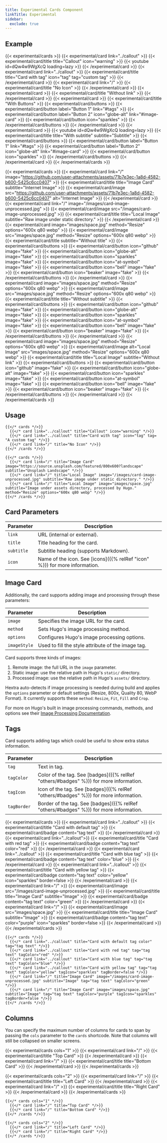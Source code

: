 ```yaml
---
title: Experimental Cards Component
linkTitle: Experimental
sidebar:
  exclude: true
---
```


## Example

{{< experimental/cards >}}
  {{< experimental/card link="../callout" >}}
    {{< experimental/card/title title="Callout" icon="warning" >}}
    {{< youtube id=dQw4w9WgXcQ loading=lazy >}}
  {{< /experimental/card >}}
  {{< experimental/card link="../callout" >}}
    {{< experimental/card/title title="Card with tag" icon="tag" tag="custom tag" >}}
  {{< /experimental/card >}}
  {{< experimental/card link="/" >}}
    {{< experimental/card/title "No Icon" >}}
  {{< /experimental/card >}}
  {{< experimental/card >}}
    {{< experimental/card/title "Without link" >}}
  {{< /experimental/card >}}
  {{< experimental/card >}}
    {{< experimental/card/title "With Buttons" >}}
    {{< experimental/card/buttons >}}
        {{< experimental/card/button label="Button 1" link="#tags" >}}
        {{< experimental/card/button label="Button 2" icon="globe-alt" link="#image-card" >}}
        {{< experimental/card/button icon="sparkles" >}}
    {{< /experimental/card/buttons >}}
  {{< /experimental/card >}}
  {{< experimental/card >}}
    {{< youtube id=dQw4w9WgXcQ loading=lazy >}}
    {{< experimental/card/title title="With subtitle" subtitle="Subtitle" >}}
    {{< experimental/card/buttons >}}
        {{< experimental/card/button label="Button 1" link="#tags" >}}
        {{< experimental/card/button label="Button 2" icon="globe-alt" link="#image-card" >}}
        {{< experimental/card/button icon="sparkles" >}}
    {{< /experimental/card/buttons >}}
  {{< /experimental/card >}}
{{< /experimental/cards >}}

{{< experimental/cards >}}
  {{< experimental/card link="/" image="https://github.com/user-attachments/assets/71b7e3ec-1a8d-4582-b600-5425c6cc0407" >}}
    {{< experimental/card/title title="Image Card" subtitle="Internet Image" >}}
    {{< experimental/card/image src="https://github.com/user-attachments/assets/71b7e3ec-1a8d-4582-b600-5425c6cc0407" alt="Internet Image" >}}
  {{< /experimental/card >}}
  {{< experimental/card link="/" image="/images/card-image-unprocessed.jpg" >}}
    {{< experimental/card/image src="/images/card-image-unprocessed.jpg" >}}
    {{< experimental/card/title title="Local Image" subtitle="Raw image under static directory." >}}
  {{< /experimental/card >}}
  {{< experimental/card image="images/space.jpg" method="Resize" options="600x q80 webp" >}}
  {{< experimental/card/image src="images/space.jpg" method="Resize" options="600x q80 webp" >}}
  {{< experimental/card/title subtitle="Without title" >}}
    {{< experimental/card/buttons >}}
      {{< experimental/card/button icon="github" image="fake" >}}
      {{< experimental/card/button icon="globe-alt" image="fake" >}}
      {{< experimental/card/button icon="sparkles" image="fake" >}}
      {{< experimental/card/button icon="at-symbol" image="fake" >}}
      {{< experimental/card/button icon="bell" image="fake" >}}
      {{< experimental/card/button icon="beaker" image="fake" >}}
    {{< /experimental/card/buttons >}}
  {{< /experimental/card >}}
  {{< experimental/card image="images/space.jpg" method="Resize" options="600x q80 webp" >}}
    {{< experimental/card/image src="images/space.jpg" method="Resize" options="600x q80 webp" >}}
    {{< experimental/card/title title="Without subtitle" >}}
    {{< experimental/card/buttons >}}
      {{< experimental/card/button icon="github" image="fake" >}}
      {{< experimental/card/button icon="globe-alt" image="fake" >}}
      {{< experimental/card/button icon="sparkles" image="fake" >}}
      {{< experimental/card/button icon="at-symbol" image="fake" >}}
      {{< experimental/card/button icon="bell" image="fake" >}}
      {{< experimental/card/button icon="beaker" image="fake" >}}
    {{< /experimental/card/buttons >}}
  {{< /experimental/card >}}
  {{< experimental/card image="images/space.jpg" method="Resize" options="600x q80 webp" >}}
    {{< experimental/card/image alt="Local Image" src="images/space.jpg"  method="Resize" options="600x q80 webp" >}}
    {{< experimental/card/title title="Local Image" subtitle="Without link" >}}
    {{< experimental/card/buttons >}}
        {{< experimental/card/button icon="github" image="fake" >}}
        {{< experimental/card/button icon="globe-alt" image="fake" >}}
        {{< experimental/card/button icon="sparkles" image="fake" >}}
        {{< experimental/card/button icon="at-symbol" image="fake" >}}
        {{< experimental/card/button icon="bell" image="fake" >}}
        {{< experimental/card/button icon="beaker" image="fake" >}}
    {{< /experimental/card/buttons >}}
  {{< /experimental/card >}}
{{< /experimental/cards >}}

## Usage

```
{{</* cards */>}}
  {{</* card link="../callout" title="Callout" icon="warning" */>}}
  {{</* card link="../callout" title="Card with tag" icon="tag" tag= "A custom tag" */>}}
  {{</* card link="/" title="No Icon" */>}}
{{</* /cards */>}}
```

```
{{</* cards */>}}
  {{</* card link="/" title="Image Card" image="https://source.unsplash.com/featured/800x600?landscape" subtitle="Unsplash Landscape" */>}}
  {{</* card link="/" title="Local Image" image="/images/card-image-unprocessed.jpg" subtitle="Raw image under static directory." */>}}
  {{</* card link="/" title="Local Image" image="images/space.jpg" subtitle="Image under assets directory, processed by Hugo." method="Resize" options="600x q80 webp" */>}}
{{</* /cards */>}}
```

## Card Parameters

| Parameter   | Description                                                                            |
|-------------|----------------------------------------------------------------------------------------|
| `link`      | URL (internal or external).                                                            |
| `title`     | Title heading for the card.                                                            |
| `subtitle`  | Subtitle heading (supports Markdown).                                                  |
| `icon`      | Name of the icon. See [icons]({{% relRef "icon" %}}) for more information.             |

## Image Card

Additionally, the card supports adding image and processing through these parameters:

| Parameter    | Description                                        |
|--------------|----------------------------------------------------|
| `image`      | Specifies the image URL for the card.              |
| `method`     | Sets Hugo's image processing method.               |
| `options`    | Configures Hugo's image processing options.        |
| `imageStyle` | Used to fill the style attribute of the image tag. |

Card supports three kinds of images:

1. Remote image: the full URL in the `image` parameter.
2. Static image: use the relative path in Hugo's `static/` directory.
3. Processed image: use the relative path in Hugo's `assets/` directory.

Hextra auto-detects if image processing is needed during build and applies the `options` parameter or default settings (Resize, 800x, Quality 80, WebP Format).
It currently supports these `method`: `Resize`, `Fit`, `Fill` and `Crop`.

For more on Hugo's built in image processing commands, methods, and options see their [Image Processing Documentation](https://gohugo.io/content-management/image-processing/).

## Tags

Card supports adding tags which could be useful to show extra status information.

| Parameter   | Description                                                                            |
|-------------|----------------------------------------------------------------------------------------|
| `tag`       | Text in tag.                                                                           |
| `tagColor`  | Color of the tag. See [badges]({{% relRef "others/#badges" %}}) for more information.  |
| `tagIcon`   | Icon of the tag. See [badges]({{% relRef "others/#badges" %}}) for more information.   |
| `tagBorder` | Border of the tag. See [badges]({{% relRef "others/#badges" %}}) for more information. |

{{< experimental/cards >}}
  {{< experimental/card link="../callout" >}}
    {{< experimental/card/title "Card with default tag" >}}
    {{< experimental/card/badge content="tag text" >}}
  {{< /experimental/card >}}
  {{< experimental/card link="../callout">}}
    {{< experimental/card/title "Card with red tag" >}}
    {{< experimental/card/badge content="tag text" color="red" >}}
  {{< /experimental/card >}}
  {{< experimental/card link="../callout" >}}
    {{< experimental/card/title "Card with blue tag" >}}
    {{< experimental/card/badge content="tag text" color="blue" >}}
  {{< /experimental/card >}}
  {{< experimental/card link="../callout" >}}
    {{< experimental/card/title "Card with yellow tag" >}}
    {{< experimental/card/badge content="tag text" color="yellow" icon="sparkles" border=false >}}
  {{< /experimental/card >}}
  {{< experimental/card link="/" >}}
    {{< experimental/card/image src="/images/card-image-unprocessed.jpg" >}}
    {{< experimental/card/title title="Image Card" subtitle="Image" >}}
    {{< experimental/card/badge content="tag text" color="green" >}}
  {{< /experimental/card >}}
  {{< experimental/card link="/" >}}
    {{< experimental/card/image src="images/space.jpg" >}}
    {{< experimental/card/title title="Image Card" subtitle="Image" >}}
    {{< experimental/card/badge content="tag text" color="purple" icon="sparkles" border=false  >}}
  {{< /experimental/card >}}
{{< /experimental/cards >}}

```
{{</* cards */>}}
  {{</* card link="../callout" title="Card with default tag color" tag="tag text" */>}}
  {{</* card link="../callout" title="Card with red tag" tag="tag text" tagColor="red" */>}}
  {{</* card link="../callout" title="Card with blue tag" tag="tag text" tagColor="blue" */>}}
  {{</* card link="../callout" title="Card with yellow tag" tag="tag text" tagColor="yellow" tagIcon="sparkles" tagBorder=false */>}}
  {{</* card link="/" title="Image Card" image="/images/card-image-unprocessed.jpg" subtitle="Image" tag="tag text" tagColor="green" */>}}
  {{</* card link="/" title="Image Card" image="images/space.jpg" subtitle="Image" tag="tag text" tagColor="purple" tagIcon="sparkles" tagBorder=false */>}}
{{</* /cards */>}}
```

## Columns

You can specify the maximum number of columns for cards to span by passing the `cols` parameter to the `cards` shortcode. Note that columns will still be collapsed on smaller screens.

{{< experimental/cards cols="1" >}}
  {{< experimental/card link="/" >}}
    {{< experimental/card/title "Top Card" >}}
  {{< /experimental/card >}}
  {{< experimental/card link="/" >}}
    {{< experimental/card/title title="Bottom Card" >}}
  {{< /experimental/card >}}
{{< /experimental/cards >}}

{{< experimental/cards cols="2" >}}
  {{< experimental/card link="/" >}}
    {{< experimental/card/title title="Left Card" >}}
  {{< /experimental/card >}}
  {{< experimental/card link="/" >}}
    {{< experimental/card/title title="Right Card" >}}
  {{< /experimental/card >}}
{{< /experimental/cards >}}

```
{{</* cards cols="1" */>}}
  {{</* card link="/" title="Top Card" */>}}
  {{</* card link="/" title="Bottom Card" */>}}
{{</* /cards */>}}

{{</* cards cols="2" */>}}
  {{</* card link="/" title="Left Card" */>}}
  {{</* card link="/" title="Right Card" */>}}
{{</* /cards */>}}
```

